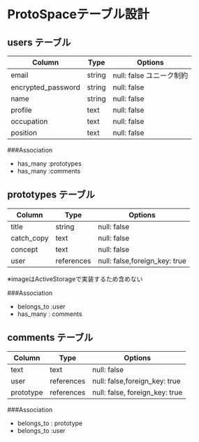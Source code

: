 # ProtoSpaceテーブル設計

## users テーブル

| Column             | Type   | Options                |
| ------------------ | ------ | -----------------------|
| email              | string | null: false ユニーク制約 |
| encrypted_password | string | null: false            |
| name               | string | null: false            |
| profile            | text   | null: false            |
| occupation         | text   | null: false            |
| position           | text   | null: false            |

###Association

- has_many :prototypes
- has_many :comments



## prototypes テーブル

| Column     | Type       | Options                       |
| -----------| -----------| ----------------------------- |
| title      | string     | null: false                   |
| catch_copy | text       | null: false                   |
| concept    | text       | null: false                   |
| user       | references | null: false,foreign_key: true | => 外部キー
※imageはActiveStorageで実装するため含めない

###Association

- belongs_to :user
- has_many : comments

## comments テーブル

| Column       | Type       | Options                        |
| ------------ | ---------- | ------------------------------ |
| text         | text       | null: false                    |
| user         | references | null: false,foreign_key: true  |
| prototype    | references | null: false, foreign_key: true |

###Association

- belongs_to : prototype
- belongs_to :user